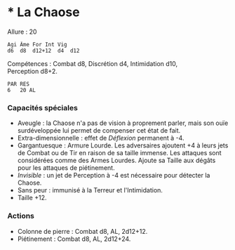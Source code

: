 # * La Chaose

Allure : 20

	Agi	Âme	For	Int	Vig
	d6	d8	d12+12	d4	d12

Compétences : Combat d8, Discrétion d4, Intimidation d10, Perception d8+2.

	PAR	RES
	6	20 AL

### Capacités spéciales
- Aveugle : la Chaose n'a pas de vision à proprement parler, mais son ouïe surdéveloppée lui permet de compenser cet état de fait.
- Extra-dimensionnelle : effet de _Déflexion_ permanent à -4.
- Gargantuesque : Armure Lourde. Les adversaires ajoutent +4 à leurs jets de Combat ou de Tir en raison de sa taille immense. Les attaques sont considérées comme des Armes Lourdes. Ajoute sa Taille aux dégâts pour les attaques de piétinement.
- _Invisible_ : un jet de Perception à -4 est nécessaire pour détecter la Chaose. 
- Sans peur : immunisé à la Terreur et l'Intimidation.
- Taille +12.

### Actions
- Colonne de pierre : Combat d8, AL, 2d12+12.
- Piétinement : Combat d8, AL, 2d12+24.
